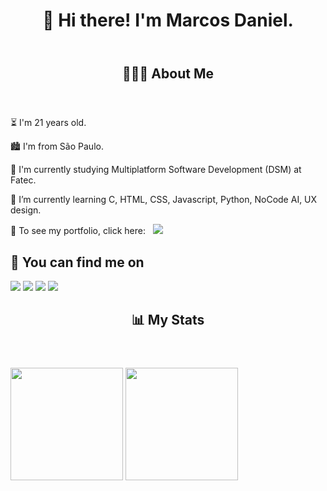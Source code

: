 <header><h1>👋 Hi there! I'm Marcos Daniel.</h1> </header>
<section>
  <header><h2>🧑🏽‍💻 About Me</h2></header>
  <p>⏳ I'm 21 years old.</p>
  <p>🏙️ I'm from São Paulo.</p>
  <p>📘 I'm currently studying Multiplatform Software Development (DSM) at Fatec.</p>
  <p>🌱 I’m currently learning C, HTML, CSS, Javascript, Python, NoCode AI, UX design.</p>
  <p>🔭 To see my portfolio, click here: &nbsp; <a href="#"><img src="https://img.shields.io/badge/Portfolio-009c5b?style=flat&logo=activitypub&logoColor=white"></a></p>
</section>
<section>
  <h2>👀 You can find me on</h2>
  <a href="mailto:marcos.d.s.lima@gmail.com"><img src="https://img.shields.io/badge/Email-D14836?style=for-the-badge&logo=gmail&logoColor=white"></a>
  <a href="https://www.linkedin.com/in/marcos-daniel-da-silva-lima-091b11260"><img src="https://img.shields.io/badge/LinkedIn-0077B5?style=for-the-badge&logo=linkedin&logoColor=white"></a>
  <a href="#"><img src="https://img.shields.io/badge/Instagram-E4405F?style=for-the-badge&logo=instagram&logoColor=white"></a>
  <a href="#"><img src="https://img.shields.io/badge/YouTube-FF0000?style=for-the-badge&logo=youtube&logoColor=white"></a>
</section>
<section>
  <header><h2>📊 My Stats</h2></header>
  <div >
    <img height="180em" src="https://github-readme-stats.vercel.app/api?username=mdsl1&show_icons=true&theme=radical">
    <img height="180em" src="https://github-readme-stats.vercel.app/api/top-langs/?username=mdsl1&layout=compact&theme=radical">
  </div>
</section>

